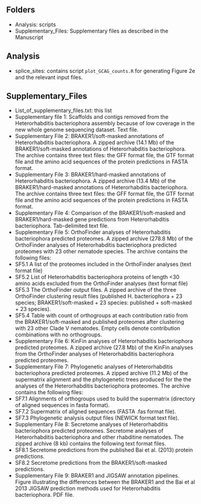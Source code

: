 Folders
------------
- Analysis: scripts
- Supplementary_Files: Supplementary files as described in the Manuscript

Analysis
------------
- splice_sites: contains script ```plot_GCAG_counts.R``` for generating Figure 2e and the relevant input files.


Supplementary_Files
------------
- List_of_supplementary_files.txt: this list
- Supplementary file 1: Scaffolds and contigs removed from the Heterorhabditis bacteriophora assembly because of low coverage in the new whole genome sequencing dataset. Text file.
- Supplementary File 2: BRAKER1/soft-masked annotations of Heterorhabditis bacteriophora. A zipped archive (14.1 Mb) of the BRAKER1/soft-masked annotations of Heterorhabditis bacteriophora. The archive contains three text files: the GFF format file, the GTF format file and the amino acid sequences of the protein predictions in FASTA format.
- Supplementary File 3: BRAKER1/hard-masked annotations of Heterorhabditis bacteriophora. A zipped archive (13.4 Mb) of the BRAKER1/hard-masked annotations of Heterorhabditis bacteriophora. The archive contains three text files: the GFF format file, the GTF format file and the amino acid sequences of the protein predictions in FASTA format.
- Supplementary File 4: Comparison of the BRAKER1/soft-masked and BRAKER1/hard-masked gene predictions from Heterorhabditis bacteriophora. Tab-delimited text file.
- Supplementary File 5: OrthoFinder analyses of Heterorhabditis bacteriophora predicted proteomes. A zipped archive (278.8 Mb) of the OrthoFinder analyses of Heterorhabditis bacteriophora predicted proteomes with 23 other nematode species. The archive contains the following files:
 - SF5.1 A list of the proteomes included in the OrthoFinder analyses (text format file)
 - SF5.2 List of Heterorhabditis bacteriophora proteins of length <30 amino acids excluded from the OrthoFinder analyses (text format file)
 - SF5.3 The OrthoFinder output files. A zipped archive of the three OrthoFinder clustering result files (published H. bacteriophora + 23 species; BRAKER1/soft-masked + 23 species: published + soft-masked + 23 species).
 - SF5.4 Table with count of orthogroups at each contribution ratio from the BRAKER1/soft-masked and published proteomes after clustering with 23 other Clade V nematodes. Empty cells denote contribution combinations with no orthogroups.
- Supplementary File 6: KinFin analyses of Heterorhabditis bacteriophora predicted proteomes. A zipped archive (27.8 Mb) of the KinFin analyses from the OrthoFinder analyses of Heterorhabditis bacteriophora predicted proteomes.
- Supplementary File 7: Phylogenetic analyses of Heterorhabditis bacteriophora predicted proteomes. A zipped archive (11.2 Mb) of the supermatrix alignment and the phylogenetic trees produced for the the analyses of the Heterorhabditis bacteriophora proteomes. The archive contains the following files:
 - SF7.1 Alignments of orthogroups used to build the supermatrix (directory of aligned sequences in fasta format).
 - SF7.2 Supermatrix of aligned sequences (FASTA .fas format file).
 - SF7.3 Phylogenetic analysis output files (NEWICK format text file).
- Supplementary File 8: Secretome analyses of Heterorhabditis bacteriophora predicted proteomes. Secretome analyses of Heterorhabditis bacteriophora and other rhabditine nematodes. The zipped archive (8 kb) contains the following text format files.
 - SF8.1 Secretome predictions from the published Bai et al. (2013) protein predictions.
 - SF8.2 Secretome predictions from the BRAKER1/soft-masked predictions.
- Supplementary File 9: BRAKER1 and JIGSAW annotation pipelines. Figure illustrating the differences between the BRAKER1 and the Bai et al 2013 JIGSAW prediction methods used for Heterorhabditis bacteriophora. PDF file.
